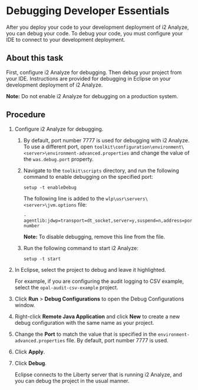 # Debugging Developer Essentials

After you deploy your code to your development deployment of i2 Analyze, you can debug your code. To debug your code, you must configure your IDE to connect to your development deployment.

## About this task

First, configure i2 Analyze for debugging. Then debug your project from your IDE. Instructions are provided for debugging in Eclipse on your development deployment of i2 Analyze.

**Note:** Do not enable i2 Analyze for debugging on a production system.

## Procedure

1.  Configure i2 Analyze for debugging.

    1.  By default, port number 7777 is used for debugging with i2 Analyze. To use a different port, open `toolkit\configuration\environment\<server>\environment-advanced.properties` and change the value of the `was.debug.port` property.

    2.  Navigate to the `toolkit\scripts` directory, and run the following command to enable debugging on the specified port:

            setup -t enableDebug

        The following line is added to the `wlp\usr\servers\<server>\jvm.options` file:

            -agentlib:jdwp=transport=dt_socket,server=y,suspend=n,address=port number

        
        **Note:** To disable debugging, remove this line from the file.

    3.  Run the following command to start i2 Analyze:

            setup -t start

2.  In Eclipse, select the project to debug and leave it highlighted.

    For example, if you are configuring the audit logging to CSV example, select the `opal-audit-csv-example` project.

3.  Click **Run** &gt; **Debug Configurations** to open the Debug Configurations window.

4.  Right-click **Remote Java Application** and click **New** to create a new debug configuration with the same name as your project.

5.  Change the **Port** to match the value that is specified in the `environment-advanced.properties` file. By default, port number 7777 is used.

6.  Click **Apply**.

7.  Click **Debug**.

    Eclipse connects to the Liberty server that is running i2 Analyze, and you can debug the project in the usual manner.